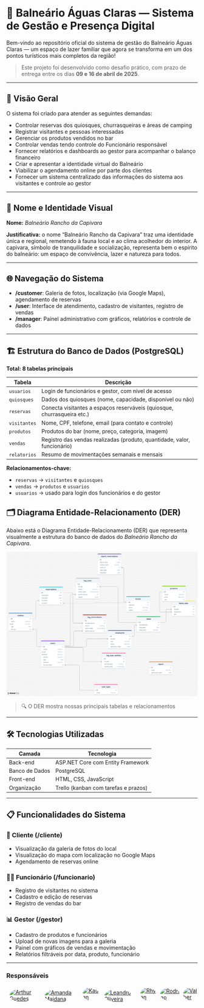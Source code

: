 # 🌊 Balneário Águas Claras — Sistema de Gestão e Presença Digital

Bem-vindo ao repositório oficial do sistema de gestão do Balneário Águas Claras — um espaço de lazer familiar que agora se transforma em um dos pontos turísticos mais completos da região!

> Este projeto foi desenvolvido como desafio prático, com prazo de entrega entre os dias **09 e 16 de abril de 2025**.

---

## 📌 Visão Geral

O sistema foi criado para atender as seguintes demandas:

- Controlar reservas dos quiosques, churrasqueiras e áreas de camping
- Registrar visitantes e pessoas interessadas
- Gerenciar os produtos vendidos no bar
- Controlar vendas tendo controle do Funcionário responsável
- Fornecer relatórios e dashboards ao gestor para acompanhar o balanço financeiro
- Criar e apresentar a identidade virtual do Balneário
- Viabilizar o agendamento online por parte dos clientes
- Fornecer um sistema centralizado das informações do sistema aos visitantes e controle ao gestor

---

## 🧠 Nome e Identidade Visual

**Nome:** *Balneário Rancho da Capivara*

**Justificativa:** o nome “Balneário Rancho da Capivara” traz uma identidade única e regional, remetendo à fauna local e ao clima acolhedor do interior. A capivara, símbolo de tranquilidade e socialização, representa bem o espírito do balneário: um espaço de convivência, lazer e natureza para todos.


---

## 🌐 Navegação do Sistema

- **/customer**: Galeria de fotos, localização (via Google Maps), agendamento de reservas
- **/user**: Interface de atendimento, cadastro de visitantes, registro de vendas
- **/manager**: Painel administrativo com gráficos, relatórios e controle de dados

---

## 🏗️ Estrutura do Banco de Dados (PostgreSQL)

**Total: 8 tabelas principais**

| Tabela        | Descrição                                                                 |
|---------------|---------------------------------------------------------------------------|
| `usuarios`    | Login de funcionários e gestor, com nível de acesso                       |
| `quiosques`   | Dados dos quiosques (nome, capacidade, disponível ou não)                 |
| `reservas`    | Conecta visitantes a espaços reserváveis (quiosque, churrasqueira etc.)   |
| `visitantes`  | Nome, CPF, telefone, email (para contato e controle)                      |
| `produtos`    | Produtos do bar (nome, preço, categoria, imagem)                          |
| `vendas`      | Registro das vendas realizadas (produto, quantidade, valor, funcionário)  |
| `relatorios`  | Resumo de movimentações semanais e mensais                                |


**Relacionamentos-chave:**

- `reservas` → `visitantes` e `quiosques`
- `vendas` → `produtos` e `usuarios`
- `usuarios` → usado para login dos funcionários e do gestor

## 🗂️ Diagrama Entidade-Relacionamento (DER)

Abaixo está o Diagrama Entidade-Relacionamento (DER) que representa visualmente a estrutura do banco de dados do *Balneário Rancho da Capivara*.

![Diagrama ER do banco de dados](DER/Der.png)

> 🔍 O DER mostra nossas principais tabelas e relacionamentos
---

## 🛠️ Tecnologias Utilizadas

| Camada         | Tecnologia                         |
|----------------|-------------------------------------|
| Back-end       | ASP.NET Core com Entity Framework   |
| Banco de Dados | PostgreSQL                          |
| Front-end      | HTML, CSS, JavaScript               |
| Organização    | Trello (kanban com tarefas e prazos)|

---

## 📋 Funcionalidades do Sistema

### 👤 Cliente (/cliente)
- Visualização da galeria de fotos do local
- Visualização do mapa com localização no Google Maps
- Agendamento de reservas online

### 👨‍🍳 Funcionário (/funcionario)
- Registro de visitantes no sistema
- Cadastro e edição de reservas
- Registro de vendas do bar

### 📊 Gestor (/gestor)
- Cadastro de produtos e funcionários
- Upload de novas imagens para a galeria
- Painel com gráficos de vendas e movimentação
- Relatórios filtráveis por data, produto, funcionário

---
### Responsáveis

<div style="display: flex; gap: 10px;">
  <a href="https://github.com/ArthurDuGuedes">
    <img src="https://github.com/ArthurDuGuedes.png" alt="Arthur Guedes" style="border-radius: 50%; width: 60px; height: 60px; margin: 10%">
  </a>
  <a href="https://github.com/AM-Maidana">
    <img src="https://github.com/AM-Maidana.png" alt="Amanda Maidana" style="border-radius: 50%; width: 60px; height: 60px; margin: 10%">
  </a>
  <a href="https://github.com/Kaua676 ">
    <img src="https://github.com/Kaua676.png" alt="Kauan" style="border-radius: 50%; width: 60px; height: 60px; margin: 10%">
  </a>
  <a href="https://github.com/Leandro-Oli2">
    <img src="https://github.com/Leandro-Oli2.png" alt="Leandro Oliveira" style="border-radius: 50%; width: 60px; height: 60px; margin: 10%">
  </a>
  <a href="https://github.com/RhyanSKomm">
    <img src="https://github.com/RhyanSKomm.png" alt="Rhyan" style="border-radius: 50%; width: 60px; height: 60px; margin: 10%">
  </a>
  <a href="https://github.com/rodrigo15511 ">
    <img src="https://github.com/rodrigo15511.png" alt="Rodrigo" style="border-radius: 50%; width: 60px; height: 60px; margin: 10%">
  </a>
  <a href="https://github.com/ValberOIiveira ">
    <img src="https://github.com/ValberOIiveira.png" alt="Valber" style="border-radius: 50%; width: 60px; height: 60px; margin: 10%">
  </a>
